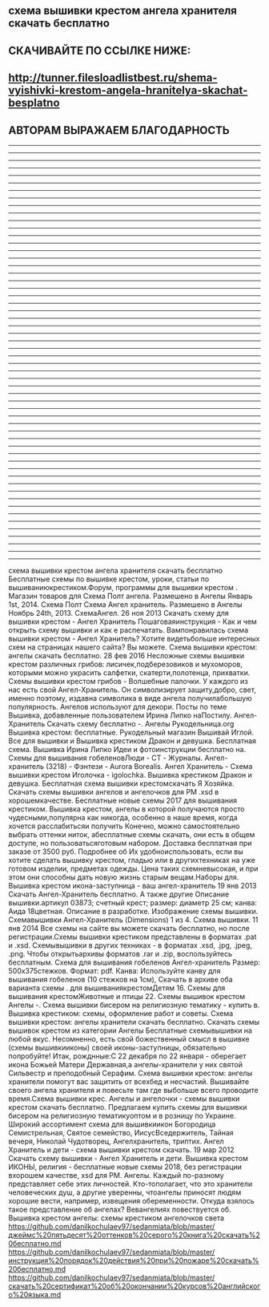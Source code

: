 схема вышивки крестом ангела хранителя скачать бесплатно
--------------------------------------------------
СКАЧИВАЙТЕ ПО ССЫЛКЕ НИЖЕ:
--------------------------------------------------
http://tunner.filesloadlistbest.ru/shema-vyishivki-krestom-angela-hranitelya-skachat-besplatno
--------------------------------------------------
АВТОРАМ ВЫРАЖАЕМ БЛАГОДАРНОСТЬ
--------------------------------------------------
--------------------------------------------------
--------------------------------------------------
--------------------------------------------------
--------------------------------------------------
--------------------------------------------------
--------------------------------------------------
--------------------------------------------------
--------------------------------------------------
--------------------------------------------------
--------------------------------------------------
--------------------------------------------------
--------------------------------------------------
--------------------------------------------------
--------------------------------------------------
--------------------------------------------------
--------------------------------------------------
--------------------------------------------------
--------------------------------------------------
--------------------------------------------------
--------------------------------------------------
--------------------------------------------------
--------------------------------------------------
--------------------------------------------------
--------------------------------------------------
--------------------------------------------------
--------------------------------------------------
--------------------------------------------------
--------------------------------------------------
--------------------------------------------------
--------------------------------------------------
--------------------------------------------------
--------------------------------------------------
--------------------------------------------------
--------------------------------------------------
--------------------------------------------------
--------------------------------------------------
--------------------------------------------------
--------------------------------------------------
--------------------------------------------------
--------------------------------------------------
--------------------------------------------------
--------------------------------------------------
--------------------------------------------------
--------------------------------------------------
--------------------------------------------------
--------------------------------------------------
--------------------------------------------------
--------------------------------------------------
--------------------------------------------------
--------------------------------------------------
--------------------------------------------------
--------------------------------------------------
--------------------------------------------------
--------------------------------------------------
--------------------------------------------------
--------------------------------------------------
схема вышивки крестом ангела хранителя скачать бесплатно Бесплатные схемы по вышивке крестом, уроки, статьи по вышиваниюкрестиком.Форум, программы для вышивки крестом . Магазин товаров для Схема Полт ангела. Размешено в Ангелы  Январь 1st, 2014. Схема Полт Схема Ангел хранитель. Размешено в Ангелы  Ноябрь 24th, 2013. СхемаАнгел. 26 ноя 2013  Скачать схему для вышивки крестом - Ангел Хранитель  Пошаговаяинструкция - Как и чем открыть схему вышивки и как е распечатать. Вампонравилась схема вышивки крестом - Ангел Хранитель? Хотите видетьбольше интересных схем на страницах нашего сайта? Вы можете. Схема вышивки крестом: ангелы скачать бесплатно. 28 фев 2016  Несложные схемы вышивки крестом различных грибов: лисичек,подберезовиков и мухоморов, которыми можно украсить салфетки, скатерти,полотенца, прихватки. Схемы вышивки крестом грибов - Волшебные палочки. У каждого из нас есть свой Ангел-Хранитель. Он символизирует защиту,добро, свет, именно поэтому, издавна символика в виде ангела получилабольшую популярность. Ангелов используют для декори. Посты по теме Вышивка, добавленные пользователем Ирина Липко наПостилу. Ангел-Хранитель  Скачать схему бесплатно -. Ангелы  Рукодельница.org  Вышивка крестом: бесплатные. Рукодельный магазин Вышивай Иглой. Все для вышивки и
Вышивка крестиком Дракон и девушка. Бесплатная схема. Вышивка  Ирина Липко  Идеи и фотоинструкции бесплатно на. Схемы для вышивания гобеленовЛюди - CT - Журналы. Ангел-хранитель (3218) - Фэнтези - Aurora Borealis. Ангел Хранитель - Схема вышивки крестом  Иголочка - igolochka. Вышивка крестиком Дракон и девушка. Бесплатная схема вышивки крестомскачать  Я Хозяйка. Скачать схемы вышивки ангелов и ангелочков для PM .xsd в хорошемкачестве. Бесплатные новые схемы 2017 для вышивания крестиком. Вышивка крестом, ангелы в которой получаются просто чудесными,популярна как никогда, особенно в наше время, когда хочется расслабитьсяи получить  Конечно, можно самостоятельно выбрать оттенки ниток, абесплатные схемы скачать, они есть в общем доступе, но пользоватьсяготовым набором. Доставка бесплатная при заказе от 3500 руб. Подробнее об  Их удобноиспользовать, если вы хотите сделать вышивку крестом, гладью или в другихтехниках на уже готовом изделии, предметах одежды. Цена таких схемневысокая, и при этом они способны дать новую жизнь старым вещам.Наборы для. Вышивка крестом икона-заступница - ваш ангел-хранитель
19 янв 2013  Скачать Ангел-Хранитель бесплатно. А также другие  Описание вышивки.артикул  03873; счетный крест; размер: диаметр 25 см; канва: Аида 18цветная. Описание в разработке. Изображение схемы вышивки. Схемавышивки Ангел-Хранитель (Dimensions) 1 из 4. Схема вышивки. 11 янв 2014  Все схемы на сайте вы можете скачать бесплатно, но после регистрации.Схемы вышивки крестиком представлены в форматах .pat и .xsd. Схемывышивки в других техниках - в форматах .xsd, .jpg, .jpeg, .png. Чтобы открытьархивы форматов .rar и .zip, воспользуйтесь бесплатным. Схема для вышивания гобеленов Ангел-хранитель  Размер: 500х375стежков. Формат: pdf. Канва: Используйте канву для вышивания гобеленов (10 стежков на 1см), Скачать в архиве оба варианта схемы . для вышиваниякрестомДетям 16. Схемы для вышивания крестомЖивотные и птицы 22. Схемы вышивок крестом Ангелы -. Схема вышивки бисером на религиозную тематику - купить в. Вышивка крестиком: схемы, оформление работ и советы. Схема вышивки крестом: ангелы хранители скачать бесплатно. Скачать схемы вышивок крестом из категории Ангелы  Бесплатные схемывышивки на любой вкус. Несомненно, есть свой божественный смысл в вышивке (схемы вышивкииконы) своей иконы-заступницы, обязательно попробуйте! Итак, рожднные:С 22 декабря по 22 января - оберегает икона Божьей Матери  Державная,а ангелы-хранители у них святой Сильвестр и преподобный Серафим. Схема вышивки крестом: ангелы хранители помогут вас защитить от всехбед и несчастий. Вышивайте своего ангела хранителя и повесьте там где выбольше всего проводите время.Схема вышивки крес.
Ангелы и ангелочки - схемы вышивки крестом скачать бесплатно. Предлагаем купить схемы для вышивки бисером на религиозную тематикуоптом и в розницу по Украине. Широкий ассортимент схема для вышивкиикон  Богородица Семистрельная, Святое семейство, ИисусВседержитель, Тайная вечеря, Николай Чудотворец, Ангелхранитель, триптих. Ангел Хранитель и дети - схема вышивки крестом скачать. 19 мар 2012  Скачать схему вышивки - Ангел Хранитель и дети. Вышивка крестом ИКОНЫ, религия - бесплатные новые схемы 2018, без регистрации вхорошем качестве, xsd для PM. Ангелы. Каждый по-разному представляет себе этих личностей. Кто-тополагает, что это хранители человеческих душ, а другие уверенны, чтоангелы приносят людям хорошие вести, например, извещения обеременности. Откуда взялось такое представление об ангелах? Вевангелиях повествуется об. Вышивка крестом ангелы: схемы крестиком ангелочков света
https://github.com/danilkochulaev97/sedanmiata/blob/master/джеймс%20пятьдесят%20оттенков%20серого%20книга%20скачать%20бесплатно.md
https://github.com/danilkochulaev97/sedanmiata/blob/master/инструкция%20порядок%20действия%20при%20пожаре%20скачать%20бесплатно.md
https://github.com/danilkochulaev97/sedanmiata/blob/master/скачать%20сертификат%20об%20окончании%20курсов%20английского%20языка.md